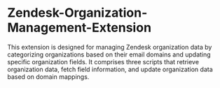 # Zendesk-Organization-Management-Extension
This extension is designed for managing Zendesk organization data by categorizing organizations based on their email domains and updating specific organization fields. It comprises three scripts that retrieve organization data, fetch field information, and update organization data based on domain mappings. 
